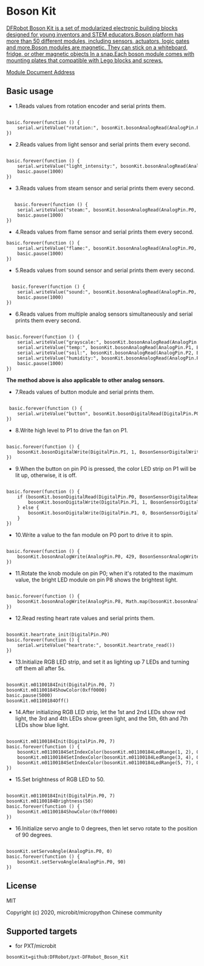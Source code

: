 # Boson Kit

[DFRobot Boson Kit is a set of modularized electronic building blocks designed for young inventors and STEM educators.Boson platform has more than 50 different modules, including sensors, actuators, logic gates and more.Boson modules are magnetic. They can stick on a whiteboard, fridge, or other magnetic objects In a snap.Each boson module comes with mounting plates that compatible with Lego blocks and screws.](https://www.dfrobot.com/boson.html)

[Module Document Address](https://wiki.dfrobot.com/Boson_Kit_Product_List)

## Basic usage

* 1.Reads values from rotation encoder and serial prints them.

```blocks

basic.forever(function () {
    serial.writeValue("rotation:", bosonKit.bosonAnalogRead(AnalogPin.P0, BosonSensorAnalogRead.BosonRotation))
})

```
* 2.Reads values from light sensor and serial prints them every second.

```blocks

basic.forever(function () {
    serial.writeValue("light_intensity:", bosonKit.bosonAnalogRead(AnalogPin.P0, BosonSensorAnalogRead.BosonLightIntensity))
    basic.pause(1000)
})

```
* 3.Reads values from steam sensor and serial prints them every second.

```blocks

   basic.forever(function () {
    serial.writeValue("steam:", bosonKit.bosonAnalogRead(AnalogPin.P0, BosonSensorAnalogRead.BosonSteam))
    basic.pause(1000)
})

```
* 4.Reads values from flame sensor and serial prints them every second.

```blocks
basic.forever(function () {
    serial.writeValue("flame:", bosonKit.bosonAnalogRead(AnalogPin.P0, BosonSensorAnalogRead.BosonFlame))
    basic.pause(1000)
})

```
* 5.Reads values from sound sensor and serial prints them every second.

```blocks

  basic.forever(function () {
    serial.writeValue("sound:", bosonKit.bosonAnalogRead(AnalogPin.P0, BosonSensorAnalogRead.BosonSound))
    basic.pause(1000)
})

```
* 6.Reads values from multiple analog sensors simultaneously and serial prints them every second.

```blocks

basic.forever(function () {
    serial.writeValue("grayscale:", bosonKit.bosonAnalogRead(AnalogPin.P0, BosonSensorAnalogRead.BosonGrayscale))
    serial.writeValue("temp:", bosonKit.bosonAnalogRead(AnalogPin.P1, BosonSensorAnalogRead.BosonTemperature))
    serial.writeValue("soil:", bosonKit.bosonAnalogRead(AnalogPin.P2, BosonSensorAnalogRead.BosonSoilMoisture))
    serial.writeValue("humidity:", bosonKit.bosonAnalogRead(AnalogPin.P3, BosonSensorAnalogRead.BosonHumidity))
    basic.pause(1000)
})

```

**The method above is also applicable to other analog sensors.**

* 7.Reads values of button module and serial prints them.

```blocks

 basic.forever(function () {
    serial.writeValue("button", bosonKit.bosonDigitalRead(DigitalPin.P0, BosonSensorDigitalRead.BosonPushButton))
})

```
* 8.Write high level to P1 to drive the fan on P1.

```blocks

basic.forever(function () {
    bosonKit.bosonDigitalWrite(DigitalPin.P1, 1, BosonSensorDigitalWrite.BosoFan)
})

```

* 9.When the button on pin P0 is pressed, the color LED strip on P1 will be lit up, otherwise, it is off.

```blocks

basic.forever(function () {
    if (bosonKit.bosonDigitalRead(DigitalPin.P0, BosonSensorDigitalRead.BosonPushButton) == 1) {
        bosonKit.bosonDigitalWrite(DigitalPin.P1, 1, BosonSensorDigitalWrite.BosonBrightLightLed)
    } else {
        bosonKit.bosonDigitalWrite(DigitalPin.P1, 0, BosonSensorDigitalWrite.BosonBrightLightLed)
    }
})

```
* 10.Write a value to the fan module on P0 port to drive it to spin.

```blocks

basic.forever(function () {
    bosonKit.bosonAnalogWrite(AnalogPin.P0, 429, BosonSensorAnalogWrite.BosonFan)
})

```

* 11.Rotate the knob module on pin P0; when it's rotated to the maximum value, the bright LED module on pin P8 shows the brightest light.

```blocks

basic.forever(function () {
    bosonKit.bosonAnalogWrite(AnalogPin.P8, Math.map(bosonKit.bosonAnalogRead(AnalogPin.P0, BosonSensorAnalogRead.BosonRotation), 0, 1023, 0, 1023), BosonSensorAnalogWrite.BosonBrightLightLed)
})

```

* 12.Read resting heart rate values and serial prints them.

```blocks

bosonKit.heartrate_init(DigitalPin.P0)
basic.forever(function () {
    serial.writeValue("heartrate:", bosonKit.heartrate_read())
})

```

* 13.Initialize RGB LED strip, and set it as lighting up 7 LEDs and turning off them all after 5s.

```blocks

bosonKit.m01100184Init(DigitalPin.P0, 7)
bosonKit.m01100184ShowColor(0xff0000)
basic.pause(5000)
bosonKit.m01100184Off()

```

* 14.After initializing RGB LED strip, let the 1st and 2nd LEDs show red light, the 3rd and 4th LEDs show green light, and the 5th, 6th and 7th LEDs show blue light.

```blocks

bosonKit.m01100184Init(DigitalPin.P0, 7)
basic.forever(function () {
    bosonKit.m01100184SetIndexColor(bosonKit.m01100184LedRange(1, 2), 0xff0000)
    bosonKit.m01100184SetIndexColor(bosonKit.m01100184LedRange(3, 4), 0x00ff00)
    bosonKit.m01100184SetIndexColor(bosonKit.m01100184LedRange(5, 7), 0x0000ff)
})

```

* 15.Set brightness of RGB LED to 50.

```blocks

bosonKit.m01100184Init(DigitalPin.P0, 7)
bosonKit.m01100184Brightness(50)
basic.forever(function () {
    bosonKit.m01100184ShowColor(0xff0000)
})

```

* 16.Initialize servo angle to 0 degrees, then let servo rotate to the position of 90 degrees.

```blocks

bosonKit.setServoAngle(AnalogPin.P0, 0)
basic.forever(function () {
    bosonKit.setServoAngle(AnalogPin.P0, 90)
})

```

## License

MIT

Copyright (c) 2020, microbit/micropython Chinese community  

## Supported targets

* for PXT/microbit


```package
bosonKit=github:DFRobot/pxt-DFRobot_Boson_Kit
```


